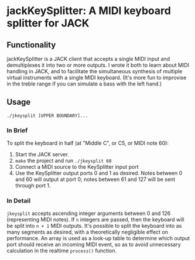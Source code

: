 # jackKeySplitter: A MIDI keyboard splitter for JACK

## Functionality
jackKeySplitter is a JACK client that accepts a single MIDI input and demultiplexes it into two or more outputs. I wrote it both to learn about MIDI handling in JACK, and to facilitate the simultaneous synthesis of multiple virtual instruments with a single MIDI keyboard. (It's more fun to improvise in the treble range if you can simulate a bass with the left hand.)

## Usage
```./jkeysplit [UPPER BOUNDARY]...```
### In Brief
  To split the keyboard in half (at "Middle C", or C5, or MIDI note 60):
  1. Start the JACK server.
  2. ```make``` the project and run ```./jkeysplit 60```
  3. Connect a MIDI source to the KeySplitter input port
  4. Use the KeySplitter output ports 0 and 1 as desired. Notes between 0 and 60 will output at port 0; notes between 61 and 127 will be sent through port 1.
### In Detail
  ```jkeysplit``` accepts ascending integer arguments between 0 and 126 (representing MIDI notes). If ```n``` integers are passed, then the keyboard will be split into ```n + 1``` MIDI outputs. It's possible to split the keyboard into as many segments as desired, with a theoretically negligible effect on performance. An array is used as a look-up table to determine which output port should receive an incoming MIDI event, so as to avoid unnecessary calculation in the realtime ```process()``` function.
